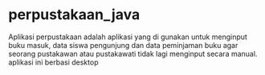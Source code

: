 # perpustakaan_java
Aplikasi perpustakaan adalah aplikasi yang di gunakan untuk menginput buku masuk, data siswa pengunjung dan data peminjaman buku agar seorang pustakawan atau pustakawati tidak lagi menginput secara manual. aplikasi ini berbasi desktop

